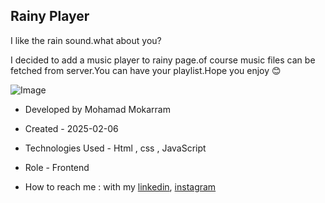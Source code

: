 ## Rainy Player

<p>I like the rain sound.what about you?</p>
<p>I decided to add a music player to rainy page.of course music files can be fetched from server.You can have your playlist.Hope you enjoy 😊</p>

![Image](https://github.com/user-attachments/assets/ba13778a-17cb-4b2b-9a40-06320e8a861b)




- Developed by Mohamad Mokarram

- Created - 2025-02-06

- Technologies Used - Html , css , JavaScript 

- Role - Frontend

- How to reach me : with my [linkedin](https://www.linkedin.com/in/mohamad-mokaram-05b873200/), [instagram](https://www.instagram.com/mokaram_frontdeveloper/)
